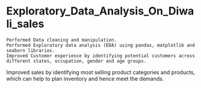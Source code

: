 # Exploratory_Data_Analysis_On_Diwali_sales

	Performed Data cleaning and manipulation.
	Performed Exploratory data analysis (EDA) using pandas, matplotlib and seaborn libraries.
	Improved Customer experience by identifying potential customers across different states, occupation, gender and age groups.
Improved sales by identifying most selling product categories and products, which can help to plan inventory and hence meet the demands.
